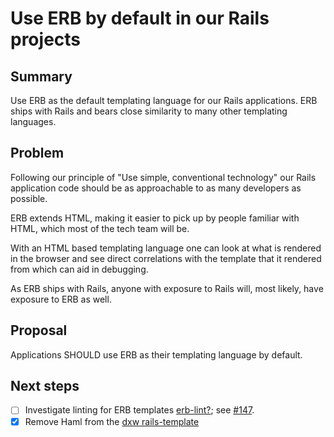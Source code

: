 # Use ERB by default in our Rails projects

## Summary

Use ERB as the default templating language for our Rails applications. ERB ships
with Rails and bears close similarity to many other templating languages.

## Problem

Following our principle of "Use simple, conventional technology" our Rails
application code should be as approachable to as many developers as possible.

ERB extends HTML, making it easier to pick up by people familiar with HTML,
which most of the tech team will be.

With an HTML based templating language one can look at what is rendered in the
browser and see direct correlations with the template that it rendered from
which can aid in debugging.

As ERB ships with Rails, anyone with exposure to Rails will, most likely, have
exposure to ERB as well.

## Proposal

Applications SHOULD use ERB as their templating language by default.

## Next steps

- [ ] Investigate linting for ERB templates
      [erb-lint?](https://github.com/Shopify/erb-lint); see [#147](https://github.com/dxw/tech-team-rfcs/issues/147).
- [x] Remove Haml from the
      [dxw rails-template](https://github.com/dxw/rails-template)
